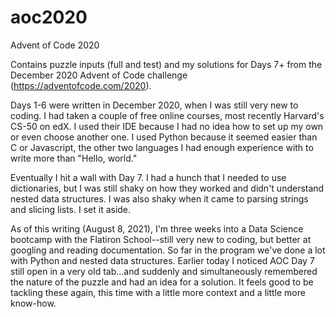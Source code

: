 # aoc2020
Advent of Code 2020

Contains puzzle inputs (full and test) and my solutions for Days 7+ from the December 2020 Advent of Code challenge (https://adventofcode.com/2020).

Days 1-6 were written in December 2020, when I was still very new to coding. I had taken a couple of free online courses, most recently Harvard's CS-50 on edX. I used their IDE because I had no idea how to set up my own or even choose another one. I used Python because it seemed easier than C or Javascript, the other two languages I had enough experience with to write more than "Hello, world."

Eventually I hit a wall with Day 7. I had a hunch that I needed to use dictionaries, but I was still shaky on how they worked and didn't understand nested data structures. I was also shaky when it came to parsing strings and slicing lists. I set it aside.

As of this writing (August 8, 2021), I'm three weeks into a Data Science bootcamp with the Flatiron School--still very new to coding, but better at googling and reading documentation. So far in the program we've done a lot with Python and nested data structures. Earlier today I noticed AOC Day 7 still open in a very old tab...and suddenly and simultaneously remembered the nature of the puzzle and had an idea for a solution. It feels good to be tackling these again, this time with a little more context and a little more know-how.
